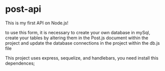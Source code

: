 # post-api

This is my first API on Node.js!

to use this form, it is necessary to create your own database in mySql, create your tables by altering them in the Post.js document within the project and update the database connections in the project within the db.js file

This project uses express, sequelize, and handlebars, you need install this dependences;
